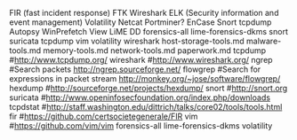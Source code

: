 FIR (fast incident response)
FTK
Wireshark
ELK (Security information and event management)
Volatility
Netcat
Portminer?
EnCase
Snort
tcpdump
Autopsy
WinPrefetch View
LiME
DD
forensics-all
lime-forensics-dkms
snort
suricata
tcpdump
vim
volatility
wireshark
host-storage-tools.md malware-tools.md memory-tools.md network-tools.md paperwork.md
tcpdump 
#http://www.tcpdump.org/
wireshark
#http://www.wireshark.org/
ngrep
#Search packets http://ngrep.sourceforge.net/
flowgrep
#Search for expressions in packet stream http://monkey.org/~jose/software/flowgrep/
hexdump
#http://sourceforge.net/projects/hexdump/
snort
#http://snort.org
suricata
#http://www.openinfosecfoundation.org/index.php/downloads
tcpdstat
#http://staff.washington.edu/dittrich/talks/core02/tools/tools.html
fir
#https://github.com/certsocietegenerale/FIR
vim
#https://github.com/vim/vim
forensics-all
lime-forensics-dkms
volatility
